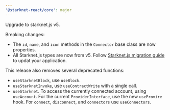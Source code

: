 ```yaml
---
'@starknet-react/core': major
---
```


Upgrade to starknet.js v5.

Breaking changes:

- The `id`, `name`, and `icon` methods in the `Connector` base class are now
  properties.
- All Starknet.js types are now from v5. Follow [Starknet.js migration
  guide](https://www.starknetjs.com/docs/guides/migrate) to updat your
  application.

This release also removes several deprecated functions:

- `useStarknetBlock`, use `useBlock`.
- `useStarknetInvoke`, use `useContractWrite` with a single call.
- `useStarknet`. To access the currently connected account, using
  `useAccount`. For the current `ProviderInterface`, use the new `useProvire`
  hook. For `connect`, `disconnect`, and `connectors` use `useConnectors`.
